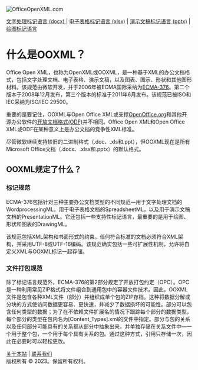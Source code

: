 ![OfficeOpenXML.com](images/ooxmlBanner.png)

[文字处理标记语言 (docx) ](anatomyofOOXML.md) | [电子表格标记语言 (xlsx)](anatomyofOOXML-xlsx.md) | [演示文稿标记语言 (pptx)](anatomyofOOXML-pptx.md) | [绘图标记语言](drwOverview.md)

# 什么是OOXML？

Office Open XML，也称为OpenXML或OOXML，是一种基于XML的办公文档格式，包括文字处理文档、电子表格、演示文稿，以及图表、图示、形状和其他图形材料。该规范由微软开发，并于2006年被ECMA国际采纳为[ECMA-376](http://www.ecma-international.org/publications/standards/Ecma-376.htm)。第二个版本于2008年12月发布，第三个版本的标准于2011年6月发布。该规范已被ISO和IEC采纳为ISO/IEC 29500。

重要的是要记住，OOXML与Open Office XML或支撑[OpenOffice.org](http://www.openoffice.org/)和其他开源办公软件的[开放文档格式(ODF)](http://www.oasis-open.org/standards)并不相同。Office Open XML和Open Office XML或ODF在某种意义上是办公文档的竞争性XML标准。

尽管微软继续支持较旧的二进制格式（.doc、.xls和.ppt），但OOXML现在是所有Microsoft Office文档（.docx、.xlsx和.pptx）的默认格式。

## OOXML规定了什么？

### 标记规范

ECMA-376包括针对三种主要办公文档类型的不同规范—用于文字处理文档的WordprocessingML，用于电子表格文档的SpreadsheetML，以及用于演示文稿文档的PresentationML。它还包括一些支持性标记语言，最重要的是用于绘图、形状和图表的DrawingML。

该规范包括XML架构和书面形式的约束。任何符合标准的文档必须符合XML架构，并采用UTF-8或UTF-16编码。该规范确实包括一些可扩展性机制，允许将自定义XML与OOXML标记一起存储。

### 文件打包规范

除了标记语言规范外，ECMA-376的第2部分规定了开放打包约定（OPC）。OPC是一种利用常见ZIP格式将文件组合到通用包中的容器文件技术。因此，OOXML文件是包含各种XML文件（部分）并组织成单个包的ZIP存档。这种将数据分解或分块的方式使访问数据更容易、更快速，并减少了数据损坏的可能性。部分可以包含任何类型的数据；为了在不依赖文件扩展名的情况下跟踪每个部分的数据类型，每个部分的类型在包内名为[Content_Types].xml的文件中指定。部分与包的关系以及任何部分可能具有的关系都从部分中抽象出来，并单独存储在关系文件中—一个用于整个包，一个用于每个具有关系的包。通过这种方式，引用只存储一次，因此在必要时可以轻松更改。

[关于本站](aboutThisSite.md) | [联系我们](contactUs.md)  
版权所有 © 2023。保留所有权利。
